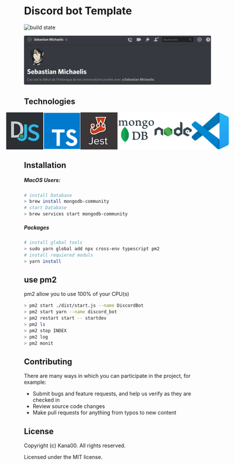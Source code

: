 # Discord bot Template

![build state](https://img.shields.io/badge/build-passing-green)

![Preview_bot](./assets/images/Preview_bot.png)

## Technologies

<p style="display:flex; justify-content: center;" align="center">
  <img src="./assets/images/discordjs.png" width="100" height="100"/>
  <img src="./assets/images/TypeScript_logo.png" width="100" height="100"/>
  <img src="./assets/images/jest_logo.jpg" width="100" height="100"/>
  <img src="./assets/images/mongodb-logo.png" width="100" height="100"/>
  <img src="./assets/images/nodejs.png" width="100" height="100"/>
  <img src="./assets/images/Visual_Studio_Code_1.35_icon.svg" width="100" height="100"/>
</div>

## Installation
##### MacOS Users:

```sh
# install Database
> brew install mongodb-community
# start Database
> brew services start mongodb-community
```
##### Packages
```sh
# install global tools
> sudo yarn global add npx cross-env typescript pm2
# install requiered moduls
> yarn install
```

## use pm2

pm2 allow you to use 100% of your CPU(s)

```sh
> pm2 start ./dist/start.js --name DiscordBot
> pm2 start yarn --name discord_bot
> pm2 restart start -- startdev
> pm2 ls
> pm2 stop INDEX
> pm2 log
> pm2 monit
```

## Contributing

There are many ways in which you can participate in the project, for example:

- Submit bugs and feature requests, and help us verify as they are checked in
- Review source code changes
- Make pull requests for anything from typos to new content

## License

Copyright (c) Kana00. All rights reserved.

Licensed under the MIT license.
